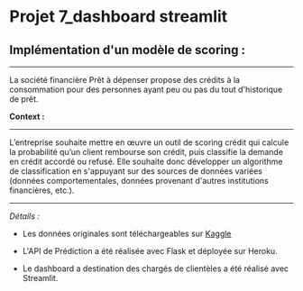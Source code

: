 # Projet 7_dashboard streamlit
## Implémentation d'un modèle de scoring :
____________________________________________
La société financière Prêt à dépenser propose des crédits à la consommation pour des personnes ayant peu ou pas du tout d'historique de prêt.

**Context :** 
___________________
L’entreprise souhaite mettre en œuvre un outil de scoring crédit qui calcule la probabilité qu’un client rembourse son crédit, puis classifie la demande en crédit accordé ou refusé. Elle souhaite donc développer un algorithme de classification en s'appuyant sur des sources de données variées (données comportementales, données provenant d'autres institutions financières, etc.).
____________________
*Détails :*
- Les données originales sont téléchargeables sur [Kaggle](https://www.kaggle.com/c/home-credit-default-risk/data)

- L'API de Prédiction a été réalisée avec Flask et déployée sur Heroku.

- Le dashboard a destination des chargés de clientèles a été réalisé avec Streamlit. 

